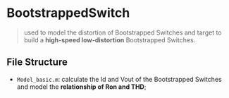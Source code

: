 # BootstrappedSwitch

> used to model the distortion of Bootstrapped Switches and target to build a **high-speed low-distortion** Bootstrapped Switches.

## File Structure
- `Model_basic.m`: calculate the Id and Vout of the Bootstrapped Switches and model the **relationship of Ron and THD**;
